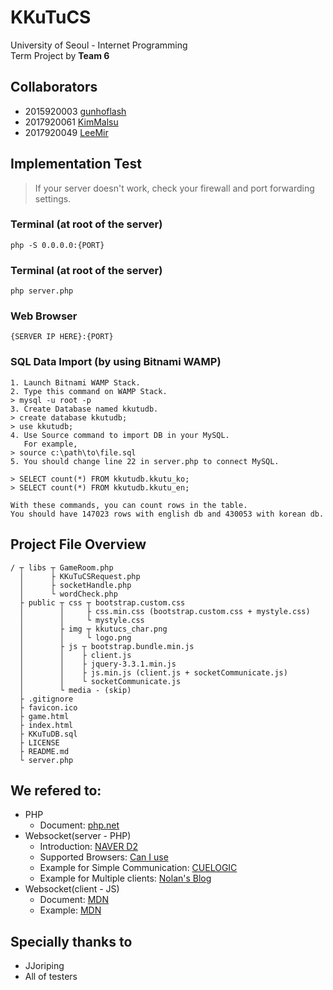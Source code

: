 # KKuTuCS
University of Seoul - Internet Programming\
Term Project by __Team 6__

## Collaborators
* 2015920003 [gunhoflash](https://github.com/gunhoflash)
* 2017920061 [KimMalsu](https://github.com/KimMalsu)
* 2017920049 [LeeMir](https://github.com/LeeMir)

## Implementation Test
> If your server doesn't work, check your firewall and port forwarding settings.
### Terminal (at root of the server)
```
php -S 0.0.0.0:{PORT}
```
### Terminal (at root of the server)
```
php server.php
```
### Web Browser
```
{SERVER IP HERE}:{PORT}
```
### SQL Data Import (by using Bitnami WAMP)
```
1. Launch Bitnami WAMP Stack.
2. Type this command on WAMP Stack.
> mysql -u root -p
3. Create Database named kkutudb.
> create database kkutudb;
> use kkutudb;
4. Use Source command to import DB in your MySQL.
   For example,
> source c:\path\to\file.sql
5. You should change line 22 in server.php to connect MySQL.
```
```
> SELECT count(*) FROM kkutudb.kkutu_ko;
> SELECT count(*) FROM kkutudb.kkutu_en;

With these commands, you can count rows in the table.
You should have 147023 rows with english db and 430053 with korean db.
```

## Project File Overview
```
/ ┬ libs ┬ GameRoom.php
  │      ├ KKuTuCSRequest.php
  │      ├ socketHandle.php
  │      └ wordCheck.php
  ├ public ┬ css ┬ bootstrap.custom.css
  │        │     ├ css.min.css (bootstrap.custom.css + mystyle.css)
  │        │     └ mystyle.css
  │        ├ img ┬ kkutucs_char.png
  │        │     └ logo.png
  │        ├ js ┬ bootstrap.bundle.min.js
  │        │    ├ client.js
  │        │    ├ jquery-3.3.1.min.js
  │        │    ├ js.min.js (client.js + socketCommunicate.js)
  │        │    └ socketCommunicate.js
  │        └ media - (skip)
  ├ .gitignore
  ├ favicon.ico
  ├ game.html
  ├ index.html
  ├ KKuTuDB.sql
  ├ LICENSE
  ├ README.md
  └ server.php
```

## We refered to:
* PHP
  * Document: [php.net](http://php.net/)
* Websocket(server - PHP)
  * Introduction: [NAVER D2](https://d2.naver.com/helloworld/1336)
  * Supported Browsers: [Can I use](https://caniuse.com/#search=websocket)
  * Example for Simple Communication: [CUELOGIC](https://www.cuelogic.com/blog/php-and-html5-websocket-server-and-client-communication)
  * Example for Multiple clients: [Nolan's Blog](https://www.nolanchou.com/?p=997&fbclid=IwAR2RI43qe_OkmmaCXOUC7wyDw6_lxljrnBctD-i2XVpPF-cn6arA9Uyxads)
* Websocket(client - JS)
  * Document: [MDN](https://developer.mozilla.org/ko/docs/Web/API/WebSocket)
  * Example: [MDN](https://developer.mozilla.org/ko/docs/WebSockets/Writing_WebSocket_client_applications)

## Specially thanks to
* JJoriping
* All of testers